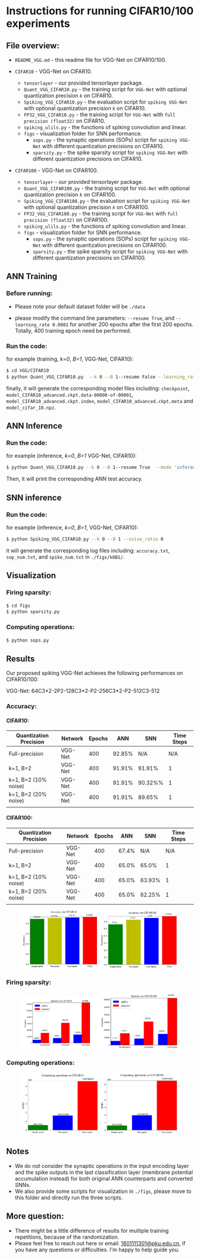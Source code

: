 # Instructions for running CIFAR10/100 experiments



## File overview:

- `README_VGG.md` - this readme file for VGG-Net on CIFAR10/100.<br>

- `CIFAR10` - VGG-Net on CIFAR10.<br>
  - `tensorlayer` - our provided tensorlayer package.<br>
  - `Quant_VGG_CIFAR10.py` - the training script for `VGG-Net` with optional quantization precision *`k`* on CIFAR10.<br>
  - `Spiking_VGG_CIFAR10.py` - the evaluation script for `spiking VGG-Net` with optional quantization precision *`k`* on CIFAR10.<br>
  - `FP32_VGG_CIFAR10.py` - the training script for `VGG-Net` with `full precision (float32)` on CIFAR10.<br>
  - `spiking_ulils.py` - the functions of spiking convolution and linear.<br>
  - `figs` - visualization folder for SNN performance.<br>
    - `sops.py` - the synaptic operations (SOPs) script for `spiking VGG-Net` with different quantization precisions on CIFAR10.
    - `sparsity.py` - the spike sparsity script for `spiking VGG-Net` with different quantization precisions on CIFAR10.<br>


- `CIFAR100` - VGG-Net on CIFAR100.<br>
  - `tensorlayer` - our provided tensorlayer package.<br>
  - `Quant_VGG_CIFAR100.py` - the training script for `VGG-Net` with optional quantization precision *`k`* on CIFAR100.<br>
  - `Spiking_VGG_CIFAR100.py` - the evaluation script for `spiking VGG-Net` with optional quantization precision *`k`* on CIFAR100.<br>
  - `FP32_VGG_CIFAR100.py` - the training script for `VGG-Net` with `full precision (float32)` on CIFAR100.<br> 
  - `spiking_ulils.py` - the functions of spiking convolution and linear.<br>
  - `figs` - visualization folder for SNN performance.<br>
    - `sops.py` - the synaptic operations (SOPs) script for `spiking VGG-Net` with different quantization precisions on CIFAR100.
    - `sparsity.py` - the spike sparsity script for `spiking VGG-Net` with different quantization precisions on CIFAR100.<br>

## ANN Training
### **Before running**:
* Please note your default dataset folder will be `./data`

* please modify the command line parameters: `--resume True`, and `--learning_rate 0.0001` for another 200 epochs after the first 200 epochs. Totally, 400 training epoch need be performed.  

### **Run the code**:
for example (training, *k=0*, *B=1*, VGG-Net, CIFAR10):
```sh
$ cd VGG/CIFAR10
$ python Quant_VGG_CIFAR10.py  --k 0 --B 1--resume False --learning_rate 0.001 --mode 'training'
```
finally, it will generate the corresponding model files including: `checkpoint`, `model_CIFAR10_advanced.ckpt.data-00000-of-00001`, `model_CIFAR10_advanced.ckpt.index`, `model_CIFAR10_advanced.ckpt.meta` and `model_cifar_10.npz`.

## ANN Inference
### **Run the code**:
for example (inference, *k=0*, *B=1* VGG-Net, CIFAR10):
```sh
$ python Quant_VGG_CIFAR10.py --k 0 --B 1--resume True  --mode 'inference'
```
Then, it will print the corresponding ANN test accuracy.

## SNN inference
### **Run the code**:
for example (inference, *k=0*, *B=1*, VGG-Net, CIFAR10):
```sh
$ python Spiking_VGG_CIFAR10.py --k 0 --B 1 --noise_ratio 0
```
it will generate the corresponding log files including: `accuracy.txt`, `sop_num.txt`, and `spike_num.txt` in `./figs/k0B1/`.

## Visualization

### **Firing sparsity**:
```sh
$ cd figs
$ python sparsity.py
```
### **Computing operations**:
```sh
$ python sops.py
```

## Results
Our proposed spiking VGG-Net achieves the following performances on CIFAR10/100:

VGG-Net: 64C3\*2-2P2-128C3\*2-P2-256C3\*2-P2-512C3-512<br>

### **Accuracy**:
#### **CIFAR10**:
| Quantization Precision  | Network | Epochs | ANN | SNN | Time Steps |
| ------------------ |---------------- | -------------- | ------------- | ------------- | ------------- |
| Full-precision | VGG-Net |   400   |  92.85% | N/A | N/A |
| k=1, B=2 | VGG-Net |   400   |  91.91% | 91.91% |  1 |
| k=1, B=2 (10% noise)| VGG-Net |   400   |  91.91% | 90.32%% |  1 |
| k=1, B=2 (20% noise) | VGG-Net |   400   |  91.91% | 89.65% |  1 |
||

#### **CIFAR100**:
| Quantization Precision  | Network | Epochs | ANN | SNN | Time Steps |
| ------------------ |---------------- | -------------- | ------------- | ------------- | ------------- |
| Full-precision | VGG-Net |   400   |  67.4% | N/A | N/A |
| k=1, B=2 | VGG-Net |   400   |  65.0% | 65.0% |  1 |
| k=1, B=2 (10% noise)| VGG-Net |   400   |  65.0% | 63.93% |  1 |
| k=1, B=2 (20% noise) | VGG-Net |   400   |  65.0% | 62.25% |  1 |
||

<figure class="half">
    <img src="./CIFAR10/figs/accuracy.png" width="50%"/><img src="./CIFAR100/figs/accuracy.png" width="50%"/>
</figure>

### **Firing sparsity**:
<figure class="half">
    <img src="./CIFAR10/figs/sparsity.png" width="50%"/><img src="./CIFAR100/figs/sparsity.png" width="50%"/>
</figure>

### **Computing operations**:
<figure class="half">
    <img src="./CIFAR10/figs/sop.png" width="50%"/><img src="./CIFAR100/figs/sop.png" width="50%"/>
</figure>

## Notes
* We do not consider the synaptic operations in the input encoding layer and the spike outputs in the last classification layer (membrane potential accumulation instead) for both original ANN counterparts and converted SNNs.<br>
* We also provide some scripts for visualization in `./figs`, please move to this folder and directly run the three scripts.

## More question:<br>
- There might be a little difference of results for multiple training repetitions, because of the randomization. 
- Please feel free to reach out here or email: 1801111301@pku.edu.cn, if you have any questions or difficulties. I'm happy to help guide you.

